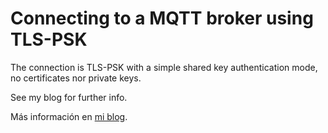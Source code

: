# Connecting to a MQTT broker using TLS-PSK

The connection is TLS-PSK with a simple shared key authentication mode, no certificates nor private keys.

See my blog for further info.

Más información en [mi blog](http://www.scaprile.com/2022/04/01/mqtt-sobre-tls-psk-con-esp32-y-mongoose-os/).
